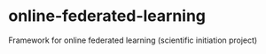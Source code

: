 # online-federated-learning
Framework for online federated learning (scientific initiation project)

